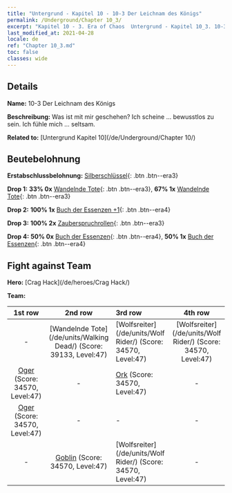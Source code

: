```yaml
---
title: "Untergrund - Kapitel 10 - 10-3 Der Leichnam des Königs"
permalink: /Underground/Chapter 10_3/
excerpt: "Kapitel 10 - 3. Era of Chaos  Untergrund - Kapitel 10_3. 10-3 Der Leichnam des Königs"
last_modified_at: 2021-04-28
locale: de
ref: "Chapter 10_3.md"
toc: false
classes: wide
---
```


## Details

 **Name:** 10-3 Der Leichnam des Königs

 **Beschreibung:** Was ist mit mir geschehen? Ich scheine ... bewusstlos zu sein. Ich fühle mich ... seltsam.

 **Related to:** [Untergrund Kapitel 10](/de/Underground/Chapter 10/)

## Beutebelohnung

 **Erstabschlussbelohnung:** [Silberschlüssel](/ItemsDE/con_693/){: .btn .btn--era3}

 **Drop 1:** **33% 0x** [Wandelnde Tote](/ItemsDE/unt_209/){: .btn .btn--era3}, **67% 1x** [Wandelnde Tote](/ItemsDE/unt_209/){: .btn .btn--era3}

 **Drop 2:** **100% 1x** [Buch der Essenzen +1](/ItemsDE/mat_46/){: .btn .btn--era4}

 **Drop 3:** **100% 2x** [Zauberspruchrollen](/ItemsDE/con_694/){: .btn .btn--era3}

 **Drop 4:** **50% 0x** [Buch der Essenzen](/ItemsDE/mat_39/){: .btn .btn--era4}, **50% 1x** [Buch der Essenzen](/ItemsDE/mat_39/){: .btn .btn--era4}


## Fight against Team
 **Hero:** [Crag Hack](/de/heroes/Crag Hack/)

 **Team:**


  | 1st row | 2nd row | 3rd row | 4th row |
  |:----:|:----:|:----|:----:|
  | - | [Wandelnde Tote](/de/units/Walking Dead/) (Score: 39133, Level:47)  | [Wolfsreiter](/de/units/Wolf Rider/) (Score: 34570, Level:47)  | [Wolfsreiter](/de/units/Wolf Rider/) (Score: 34570, Level:47)  |
  | [Oger](/de/units/Ogre/) (Score: 34570, Level:47)  | - | [Ork](/de/units/Orc/) (Score: 34570, Level:47)  | - |
  | [Oger](/de/units/Ogre/) (Score: 34570, Level:47)  | - | - | - |
  | - | [Goblin](/de/units/Goblin/) (Score: 34570, Level:47)  | [Wolfsreiter](/de/units/Wolf Rider/) (Score: 34570, Level:47)  | - |


